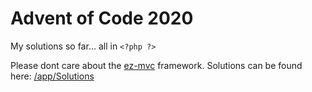 # Advent of Code 2020
My solutions so far... all in `<?php ?>`

Please dont care about the [ez-mvc](https://github.com/alddesign/ez-mvc) framework. Solutions can be found here: [/app/Solutions](/app/Solutions)
